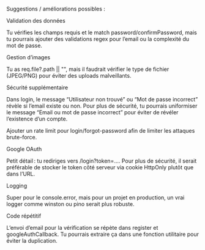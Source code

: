 Suggestions / améliorations possibles :

Validation des données

Tu vérifies les champs requis et le match password/confirmPassword, mais tu pourrais ajouter des validations regex pour l’email ou la complexité du mot de passe.

Gestion d’images

Tu as req.file?.path || "", mais il faudrait vérifier le type de fichier (JPEG/PNG) pour éviter des uploads malveillants.

Sécurité supplémentaire

Dans login, le message “Utilisateur non trouvé” ou “Mot de passe incorrect” révèle si l’email existe ou non. Pour plus de sécurité, tu pourrais uniformiser le message “Email ou mot de passe incorrect” pour éviter de révéler l’existence d’un compte.

Ajouter un rate limit pour login/forgot-password afin de limiter les attaques brute-force.

Google OAuth

Petit détail : tu rediriges vers /login?token=.... Pour plus de sécurité, il serait préférable de stocker le token côté serveur via cookie HttpOnly plutôt que dans l’URL.

Logging

Super pour le console.error, mais pour un projet en production, un vrai logger comme winston ou pino serait plus robuste.

Code répétitif

L’envoi d’email pour la vérification se répète dans register et googleAuthCallback. Tu pourrais extraire ça dans une fonction utilitaire pour éviter la duplication.